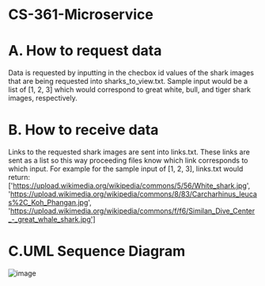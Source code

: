 # CS-361-Microservice

# A. How to request data
Data is requested by inputting in the checbox id values of the shark images that are being requested into sharks_to_view.txt.
Sample input would be a list of [1, 2, 3] which would correspond to great white, bull, and tiger shark images, respectively.

# B. How to receive data
Links to the requested shark images are sent into links.txt. These links are sent as a list so this way proceeding files know which link corresponds to which input. 
For example for the sample input of [1, 2, 3],  links.txt would return: ['https://upload.wikimedia.org/wikipedia/commons/5/56/White_shark.jpg', 'https://upload.wikimedia.org/wikipedia/commons/8/83/Carcharhinus_leucas%2C_Koh_Phangan.jpg', 'https://upload.wikimedia.org/wikipedia/commons/f/f6/Similan_Dive_Center_-_great_whale_shark.jpg']

# C.UML Sequence Diagram
![image](https://user-images.githubusercontent.com/86273426/180916150-720925b0-27e4-4aa1-b8a0-0ac3fa643545.png)
